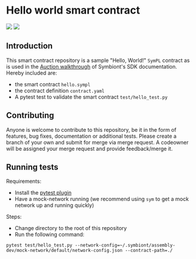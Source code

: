# Hello world smart contract

<a href="https://portal.symbiont.io/sdk_docs/docs/intro"><img src="https://img.shields.io/badge/Assembly-6.1.0-orange"/></a>
<a href="https://portal.symbiont.io/sdk_docs/docs/intro"><img src="https://img.shields.io/badge/Assembly%20SDK-4.1.0-blue"/></a>

## Introduction

This smart contract repository is a sample "Hello, World!" `SymPL` contract as is used in the
[Auction walkthrough](https://portal.symbiont.io/new_docs/sdk/walkthroughs/auctions/auctions/index)
of Symbiont's SDK documentation. Hereby included are:

- the smart contract `hello.sympl`
- the contract definition `contract.yaml`
- A pytest test to validate the smart contract `test/hello_test.py`

## Contributing

Anyone is welcome to contribute to this repository, be it in the form of features, bug fixes, documentation or additional
tests.
Please create a branch of your own and submit for merge via merge request. A codeowner will be assigned your merge request
and provide feedback/merge it.

## Running tests

Requirements:

- Install the [pytest plugin](https://portal.symbiont.io/new_docs/sdk/testing/install-pytest)
- Have a mock-network running (we recommend using `sym` to get a mock network up and running quickly)

Steps:

- Change directory to the root of this repository
- Run the following command:

```shell
pytest test/hello_test.py --network-config=~/.symbiont/assembly-dev/mock-network/default/network-config.json --contract-path=./
```
